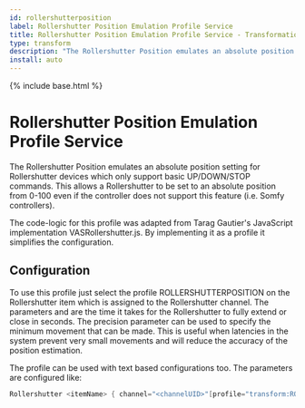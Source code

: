 ```yaml
---
id: rollershutterposition
label: Rollershutter Position Emulation Profile Service
title: Rollershutter Position Emulation Profile Service - Transformation Services
type: transform
description: "The Rollershutter Position emulates an absolute position setting for Rollershutter devices which only support basic UP/DOWN/STOP commands."
install: auto
---
```


<!-- Attention authors: Do not edit directly. Please add your changes to the appropriate source repository -->

{% include base.html %}

# Rollershutter Position Emulation Profile Service

The Rollershutter Position emulates an absolute position setting for Rollershutter devices which only support basic UP/DOWN/STOP commands.
This allows a Rollershutter to be set to an absolute position from 0-100 even if the controller does not support this feature (i.e. Somfy controllers).

The code-logic for this profile was adapted from Tarag Gautier's JavaScript implementation VASRollershutter.js.
By implementing it as a profile it simplifies the configuration.

## Configuration

To use this profile just select the profile ROLLERSHUTTERPOSITION on the Rollershutter item which is assigned to the Rollershutter channel.
The parameters <uptime> and <downtime> are the time it takes for the Rollershutter to fully extend or close in seconds.
The precision parameter can be used to specify the minimum movement that can be made.
This is useful when latencies in the system prevent very small movements and will reduce the accuracy of the position estimation.

The profile can be used with text based configurations too. The parameters are configured like:
```java
Rollershutter <itemName> { channel="<channelUID>"[profile="transform:ROLLERSHUTTERPOSITION", uptime=<uptime>, downtime=<downtime>, precision=<minimum percent movement>]}
```
